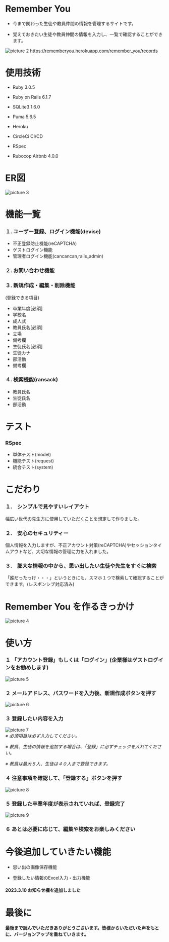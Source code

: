 # Remember You  

* 今まで関わった生徒や教員仲間の情報を管理するサイトです。

* 覚えておきたい生徒や教員仲間の情報を入力し、一覧で確認することができます。

![picture 2](images/af3dcdfa15fa4459ea6cdea445671b69f0c173ad4bf8e94a934534aa70d946dc.png)
https://rememberyou.herokuapp.com/remember_you/records

# 使用技術

* Ruby 3.0.5

* Ruby on Rails 6.1.7

* SQLite3 1.6.0

* Puma 5.6.5

* Heroku

* CircleCi CI/CD

* RSpec

* Rubocop Airbnb 4.0.0

# ER図

![picture 3](images/4bc6ce020ace16e64b28a1c58a5f4953ee970b91b34890c716df505ba8365582.png)  

# 機能一覧

### １. ユーザー登録、ログイン機能(devise)
* 不正登録防止機能(reCAPTCHA)  
* ゲストログイン機能
* 管理者ログイン機能(cancancan,rails_admin)

### ２. お問い合わせ機能

### ３. 新規作成・編集・削除機能   
(登録できる項目)
* 卒業年度[必須]
* 学校名
* 成人式
* 教員氏名[必須]
* 立場
* 備考欄
* 生徒氏名[必須]
* 生徒カナ
* 部活動
* 備考欄
### ４. 検索機能(ransack)
* 教員氏名
* 生徒氏名
* 部活動

# テスト

### RSpec
* 単体テスト(model)
* 機能テスト(request)
* 統合テスト(system)

# こだわり

### １.　シンプルで見やすいレイアウト   
  幅広い世代の先生方に使用していただくことを想定して作りました。

### ２.　安心のセキュリティー  
  個人情報を入力しますが、不正アカウント対策(reCAPTCHA)やセッションタイムアウトなど、大切な情報の管理に力を入れました。

### ３.　膨大な情報の中から、思い出したい生徒や先生をすぐに検索   
  「誰だったっけ・・・」というときにも、スマホ１つで検索して確認することができます。(レスポンシブ対応済み)

# Remember You を作るきっかけ

![picture 4](images/da82e27380c002192c0c5abb812420974850cd78aa7417b674618dcbb914a901.gif)  

# 使い方
### １ 「アカウント登録」もしくは「ログイン」(企業様はゲストログインをお勧めします)

![picture 5](images/3e6115bced105376aefd1409904ec3ad481c239c891399870b6bd07bc0a29fb7.png)  

### ２ メールアドレス、パスワードを入力後、新規作成ボタンを押す

![picture 6](images/448cb5ff771f131240ff4aaeab397d647a1818c10cc0909033c247a5b44d567f.png)  

### ３ 登録したい内容を入力

 
![picture 7](images/780b847d4586c95b2ba23f171c08292c29319e79cdec63f2fd1dedfae50ba870.png)  
_※ 必須項目は必ず入力してください。_

_※ 教員、生徒の情報を追加する場合は、「登録」に必ずチェックを入れてください。_
  
_※ 教員は最大５人、生徒は４０人まで登録できます。_

### ４ 注意事項を確認して、「登録する」ボタンを押す

![picture 8](images/fa908360fbbacbeb75d0bea4c8260318ef8c23d2c8718c3b1ca51cce286ab662.png)  

### ５ 登録した卒業年度が表示されていれば、登録完了

![picture 9](images/0e86c5777df964808cb25e013a41c79049e047010b30ca4919ff1415fc09d811.png)  

### ６ あとは必要に応じて、編集や検索をお楽しみください

# 今後追加していきたい機能

* 思い出の画像保存機能

* 登録したい情報のExcel入力・出力機能

#### 2023.3.10 お知らせ欄を追加しました

# 最後に
#### 最後まで読んでいただきありがとうございます。皆様からいただいた声をもとに、バージョンアップを重ねていきます。
